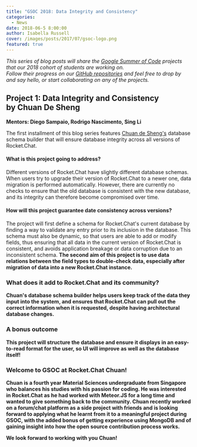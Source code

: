 ```yaml
---
title: "GSOC 2018: Data Integrity and Consistency"
categories:
  - News
date: 2018-06-5 8:00:00
author: Isabella Russell
cover: /images/posts/2017/07/gsoc-logo.png
featured: true
---
```


_This series of blog posts will share the [Google Summer of Code](https://rocket.chat/docs/contributing/google-summer-of-code) projects that our 2018 cohort of students are working on. <br/> Follow their progress on our [GitHub repositories](https://github.com/RocketChat) and feel free to drop by and say hello, or start collaborating on any of the projects._


## Project 1: Data Integrity and Consistency <br/> by Chuan De Sheng
**Mentors: Diego Sampaio, Rodrigo Nascimento, Sing Li**

The first installment of this blog series features [Chuan de Sheng's](https://github.com/dschuan) database schema builder that will ensure database integrity across all versions of Rocket.Chat.

#### What is this project going to address?
Different versions of Rocket.Chat have slightly different database schemas. When users try to upgrade their version of Rocket.Chat to a newer one, data migration is performed automatically. However, there are currently no checks to ensure that the old database is consistent with the new database, and its integrity can therefore become compromised over time.

#### How will this project guarantee date consistency across versions?
The project will first define a schema for Rocket.Chat's current database by finding a way to validate any entry prior to its inclusion in the database. This schema must also be dynamic, so that users are able to add or modify fields, thus ensuring that all data in the current version of Rocket.Chat is consistent, and avoids application breakage or data corruption due to an inconsistent schema. <b/> The second aim of this project is to use data relations between the field types to double-check data, especially after migration of data into a new Rocket.Chat instance.

### What does it add to Rocket.Chat and its community?

Chuan's database schema builder helps users keep track of the data they input into the system, and ensures that Rocket.Chat can pull out the correct information when it is requested, despite having architectural database changes.

### A bonus outcome

This project will structure the database and ensure it displays in an easy-to-read format for the user, so UI will improve as well as the database itself!

### Welcome to GSOC at Rocket.Chat Chuan!

Chuan is a fourth year Material Sciences undergraduate from Singapore who balances his studies with his passion for coding. He was interested in Rocket.Chat as he had worked with Meteor.JS for a long time and wanted to give something back to the community. Chuan recently worked on a forum/chat platform as a side project with friends and is looking forward to applying what he learnt from it to a meaningful project during GSOC, with the added bonus of getting experience using MongoDB and of gaining insight into how the open source contribution process works.

We look forward to working with you Chuan!

